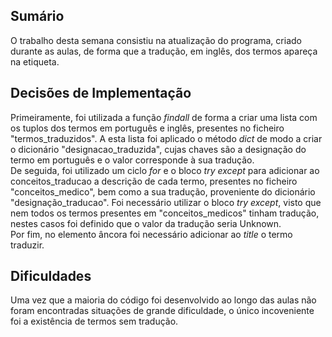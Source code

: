 ## Sumário
O trabalho desta semana consistiu na atualização do programa, criado durante as aulas, de forma que a tradução, em inglês, dos termos apareça na etiqueta. 

## Decisões de Implementação
Primeiramente, foi utilizada a função *findall* de forma a criar uma lista com os tuplos dos termos em português e inglês, presentes no ficheiro "termos_traduzidos". A esta lista foi aplicado o método *dict* de modo a criar o dicionário "designacao_traduzida", cujas chaves são a designação do termo em português e o valor corresponde à sua tradução. \
De seguida, foi utilizado um ciclo *for* e o bloco *try except* para adicionar ao conceitos_traducao a descrição de cada termo, presentes no ficheiro "conceitos_medico", bem como a sua tradução, proveniente do dicionário "designação_traducao". Foi necessário utilizar  o bloco *try except*, visto que nem todos os termos presentes em "conceitos_medicos" tinham tradução, nestes casos foi definido que o valor da tradução seria Unknown. \
Por fim, no elemento âncora foi necessário adicionar ao *title* o termo traduzir.


## Dificuldades
Uma vez que a maioria do código foi desenvolvido ao longo das aulas não foram encontradas situações de grande dificuldade, o único incoveniente foi a existência de termos sem tradução.